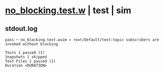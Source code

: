 # [no_blocking.test.w](../../../../../../examples/tests/sdk_tests/topic/no_blocking.test.w) | test | sim

## stdout.log
```log
pass ─ no_blocking.test.wsim » root/Default/test:topic subscribers are invoked without blocking

Tests 1 passed (1)
Snapshots 1 skipped
Test Files 1 passed (1)
Duration <DURATION>
```

